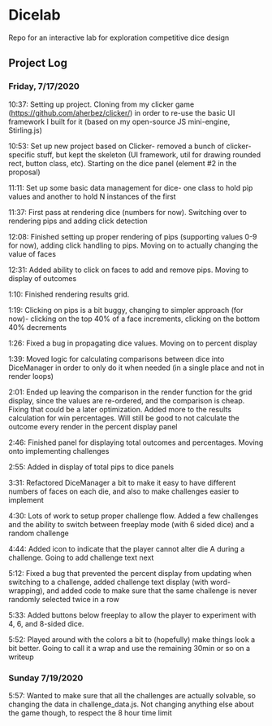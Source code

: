 # Dicelab

Repo for an interactive lab for exploration competitive dice design

## Project Log

### Friday, 7/17/2020

10:37: Setting up project. Cloning from my clicker game (https://github.com/aherbez/clicker/) in order to re-use the basic UI framework I built for it (based on my open-source JS mini-engine, Stirling.js)

10:53: Set up new project based on Clicker- removed a bunch of clicker-specific stuff, but kept the skeleton (UI framework, util for drawing rounded rect, button class, etc). Starting on the dice panel (element #2 in the proposal)

11:11: Set up some basic data management for dice- one class to hold pip values and another to hold N instances of the first

11:37: First pass at rendering dice (numbers for now). Switching over to rendering pips and adding click detection

12:08: Finished setting up proper rendering of pips (supporting values 0-9 for now), adding click handling to pips. Moving on to actually changing the value of faces

12:31: Added ability to click on faces to add and remove pips. Moving to display of outcomes

1:10: Finished rendering results grid.

1:19: Clicking on pips is a bit buggy, changing to simpler approach (for now)- clicking on the top 40% of a face increments, clicking on the bottom 40% decrements

1:26: Fixed a bug in propagating dice values. Moving on to percent display

1:39: Moved logic for calculating comparisons between dice into DiceManager in order to only do it when needed (in a single place and not in render loops)

2:01: Ended up leaving the comparison in the render function for the grid display, since the values are re-ordered, and the comparison is cheap. Fixing that could be a later optimization. Added more to the results calculation for win percentages. Will still be good to not calculate the outcome every render in the percent display panel

2:46: Finished panel for displaying total outcomes and percentages. Moving onto implementing challenges

2:55: Added in display of total pips to dice panels

3:31: Refactored DiceManager a bit to make it easy to have different numbers of faces on each die, and also to make challenges easier to implement

4:30: Lots of work to setup proper challenge flow. Added a few challenges and the ability to switch between freeplay mode (with 6 sided dice) and a random challenge

4:44: Added icon to indicate that the player cannot alter die A during a challenge. Going to add challenge text next

5:12: Fixed a bug that prevented the percent display from updating when switching to a challenge, added challenge text display (with word-wrapping), and added code to make sure that the same challenge is never randomly selected twice in a row

5:33: Added buttons below freeplay to allow the player to experiment with 4, 6, and 8-sided dice.

5:52: Played around with the colors a bit to (hopefully) make things look a bit better. Going to call it a wrap and use the remaining 30min or so on a writeup

### Sunday 7/19/2020

5:57: Wanted to make sure that all the challenges are actually solvable, so changing the data in challenge_data.js. Not changing anything else about the game though, to respect the 8 hour time limit

